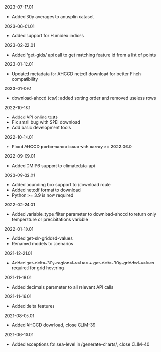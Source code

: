 2023-07-17.01
  * Added 30y averages to anusplin dataset

2023-06-01.01
  * Added support for Humidex indices

2023-02-22.01
  * Added /get-gids/ api call to get matching feature id from a list of points

2023-01-12.01
  * Updated metadata for AHCCD netcdf download for better Finch compatibility

2023-01-09.1
  * download-ahccd (csv): added sorting order and removed useless rows

2022-10-18.1
  * Added API online tests
  * Fix small bug with SPEI download
  * Add basic development tools

2022-10-14.01
  * Fixed AHCCD performance issue with xarray >= 2022.06.0

2022-09-09.01
  * Added CMIP6 support to climatedata-api

2022-08-22.01
  * Added bounding box support to /download route
  * Added netcdf format to download
  * Python >= 3.9 is now required

2022-02-24.01
  * Added variable\_type\_filter parameter to download-ahccd to return only temperature or precipitations variable

2022-01-10.01
  * Added get-slr-gridded-values
  * Renamed models to scenarios

2021-12-21.01
  * Added get-delta-30y-regional-values + get-delta-30y-gridded-values required for grid hovering

2021-11-18.01
  * Added decimals parameter to all relevant API calls

2021-11-16.01
  * Added delta features

2021-08-05.01
  * Added AHCCD download, close CLIM-39

2021-06-10.01
  * Added exceptions for sea-level in /generate-charts/, close CLIM-40

